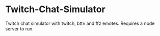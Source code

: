 # Twitch-Chat-Simulator

Twitch chat simulator with twitch, bttv and ffz emotes. Requires a node server to run.
